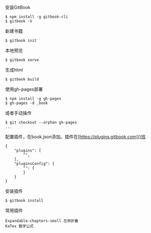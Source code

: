安装GitBook

```
$ npm install -g gitbook-cli
$ gitbook -V
```

新建书籍

```
$ gitbook init
```

本地预览

```
$ gitbook serve
```

生成html

```
$ gitbook build
```

使用gh-pages部署

```
$ npm install -g gh-pages
$ gh-pages -d _book
```

或者手动操作

```
$ git checkout --orphan gh-pages
...
```

配置插件，在book.json添加。插件在[https://plugins.gitbook.com]()找

```
{
	"plugins": [
		"",
	],
	"pluginsConfig": {
		"": {
		}
	}
}
```

安装插件

```
$ gitbook install
```

常用插件

```
Expandable-chapters-small 左侧折叠
KaTex 数学公式
```